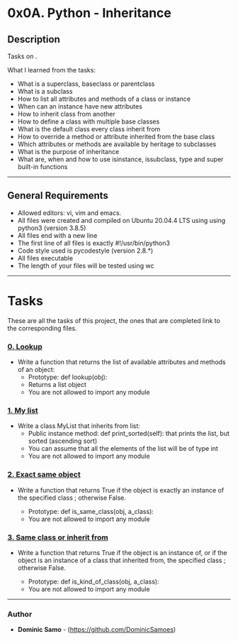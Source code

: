 # 0x0A. Python - Inheritance

## Description

Tasks on .

What I learned from the tasks:

* What is a superclass, baseclass or parentclass
* What is a subclass
* How to list all attributes and methods of a class or instance
* When can an instance have new attributes
* How to inherit class from another
* How to define a class with multiple base classes
* What is the default class every class inherit from
* How to override a method or attribute inherited from the base class
* Which attributes or methods are available by heritage to subclasses
* What is the purpose of inheritance
* What are, when and how to use isinstance, issubclass, type and super built-in functions

---

## General Requirements
* Allowed editors: vi, vim and emacs.
* All files were created and compiled on Ubuntu 20.04.4 LTS using using python3 (version 3.8.5)
* All files end with a new line
* The first line of all files is exactly #!/usr/bin/python3
* Code style used is pycodestyle (version 2.8.*)
* All files executable
* The length of your files will be tested using wc
---

# Tasks

These are all the tasks of this project, the ones that are completed link to the corresponding files.

### [0. Lookup](./0-lookup.py)
* Write a function that returns the list of available attributes and methods of an object:
  	- Prototype: def lookup(obj):
	- Returns a list object
	- You are not allowed to import any module

### [1. My list](./1-my_list.py)
* Write a class MyList that inherits from list:
	- Public instance method: def print_sorted(self): that prints the list, but sorted (ascending sort)
	- You can assume that all the elements of the list will be of type int
	- You are not allowed to import any module

### [2. Exact same object](./2-is_same_class.py)
* Write a function that returns True if the object is exactly an instance of the specified class ; otherwise False.

	- Prototype: def is_same_class(obj, a_class):
	- You are not allowed to import any module

### [3. Same class or inherit from](./3-is_kind_of_class.py)
* Write a function that returns True if the object is an instance of, or if the object is an instance of a class that inherited from, the specified class ; otherwise False.

	- Prototype: def is_kind_of_class(obj, a_class):
	- You are not allowed to import any module


---

### Author
* **Dominic Samo** - (https://github.com/DominicSamoes)
